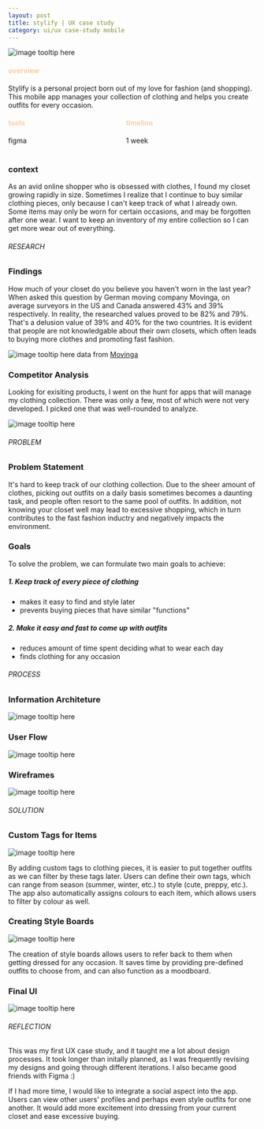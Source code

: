 ```yaml
---
layout: post
title: stylify | UX case study
category: ui/ux case-study mobile
---
```


![image tooltip here](/assets/images/008.png)

<div>
<div>
    <h4 style="color:#FECDA2;">overview</h4> 
    Stylify is a personal project born out of my love for fashion (and shopping). This mobile app manages your collection of clothing and helps you create outfits for every occasion.</div>
    <div style="display:flex;flex-direction:row;justify-content:flex-start;">
        <div><h4 style="color:#FECDA2;">tools</h4> figma</div>
        <div style="margin-left:40%;"><h4 style="color:#FECDA2;">timeline</h4> 1 week</div>
    </div>
</div>

<br/>

<h3>context</h3>

As an avid online shopper who is obsessed with clothes, I found my closet growing rapidly in size. Sometimes I realize that I continue to buy similar clothing pieces, only because I can't keep track of what I already own. Some items may only be worn for certain occasions, and may be forgotten after one wear. I want to keep an inventory of my entire collection so I can get more wear out of everything.

<h6 style="text-decoration-color:#FECDA2;">RESEARCH</h6>

<h3>Findings</h3>

How much of your closet do you believe you haven't worn in the last year? When asked this question by German moving company Movinga, on average surveyors in the US and Canada answered 43% and 39% respectively. In reality, the researched values proved to be 82% and 79%. That's a delusion value of 39% and 40% for the two countries. It is evident that people are not knowledgable about their own closets, which often leads to buying more clothes and promoting fast fashion.

![image tooltip here](/assets/images/009.jpg)
data from [Movinga](https://fashionunited.uk/images/201808/r/810/6APeopledo2.jpg)

<h3>Competitor Analysis</h3>

Looking for exisiting products, I went on the hunt for apps that will manage my clothing collection. There was only a few, most of which were not very developed. I picked one that was well-rounded to analyze.

![image tooltip here](/assets/images/007.png)

<h6 style="text-decoration-color:#FECDA2;">PROBLEM</h6>

<h3>Problem Statement</h3>

It's hard to keep track of our clothing collection. Due to the sheer amount of clothes, picking out outfits on a daily basis sometimes becomes a daunting task, and people often resort to the same pool of outfits. In addition, not knowing your closet well may lead to excessive shopping, which in turn contributes to the fast fashion inductry and negatively impacts the environment.

<h3>Goals</h3>
To solve the problem, we can formulate two main goals to achieve:

##### 1. Keep track of every piece of clothing

- makes it easy to find and style later
- prevents buying pieces that have similar "functions"

##### 2. Make it easy and fast to come up with outfits

- reduces amount of time spent deciding what to wear each day
- finds clothing for any occasion

<h6 style="text-decoration-color:#FECDA2;">PROCESS</h6>

<h3>Information Architeture</h3>

![image tooltip here](/assets/images/002.png)

<h3>User Flow</h3>

![image tooltip here](/assets/images/003.png)

<h3>Wireframes</h3>

![image tooltip here](/assets/images/001.png)

<h6 style="text-decoration-color:#FECDA2;">SOLUTION</h6>

<h3>Custom Tags for Items</h3>

![image tooltip here](/assets/images/004.png)

By adding custom tags to clothing pieces, it is easier to put together outfits as we can filter by these tags later. Users can define their own tags, which can range from season (summer, winter, etc.) to style (cute, preppy, etc.). The app also automatically assigns colours to each item, which allows users to filter by colour as well.

<h3>Creating Style Boards</h3>

![image tooltip here](/assets/images/005.png)

The creation of style boards allows users to refer back to them when getting dressed for any occasion. It saves time by providing pre-defined outfits to choose from, and can also function as a moodboard.

<h3>Final UI</h3>

![image tooltip here](/assets/images/006.png)

<h6 style="text-decoration-color:#FECDA2;">REFLECTION</h6>
This was my first UX case study, and it taught me a lot about design processes. It took longer than initally planned, as I was frequently revising my designs and going through different iterations. I also became good friends with Figma :)

If I had more time, I would like to integrate a social aspect into the app. Users can view other users' profiles and perhaps even style outfits for one another. It would add more excitement into dressing from your current closet and ease excessive buying.
